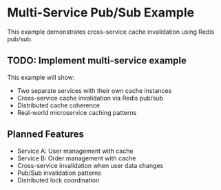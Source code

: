 # Multi-Service Pub/Sub Example

This example demonstrates cross-service cache invalidation using Redis pub/sub.

## TODO: Implement multi-service example

This example will show:
- Two separate services with their own cache instances
- Cross-service cache invalidation via Redis pub/sub
- Distributed cache coherence
- Real-world microservice caching patterns

## Planned Features

- Service A: User management with cache
- Service B: Order management with cache
- Cross-service invalidation when user data changes
- Pub/Sub invalidation patterns
- Distributed lock coordination
